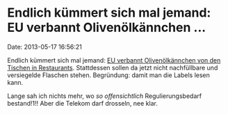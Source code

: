 Endlich kümmert sich mal jemand: EU verbannt Olivenölkännchen \...
==================================================================

Date: 2013-05-17 16:56:21

Endlich kümmert sich mal jemand: [EU verbannt Olivenölkännchen von den
Tischen in Restaurants](http://news.orf.at/stories/2182593/).
Stattdessen sollen da jetzt nicht nachfüllbare und versiegelde Flaschen
stehen. Begründung: damit man die Labels lesen kann.

Lange sah ich nichts mehr, wo *so offensichtlich* Regulierungsbedarf
bestand!1!! Aber die Telekom darf drosseln, nee klar.
